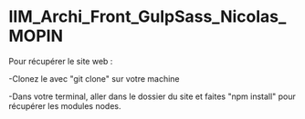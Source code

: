 # IIM_Archi_Front_GulpSass_Nicolas_MOPIN

Pour récupérer le site web :

-Clonez le avec "git clone" sur votre machine

-Dans votre terminal, aller dans le dossier du site et faites "npm install" pour récupérer les modules nodes.
